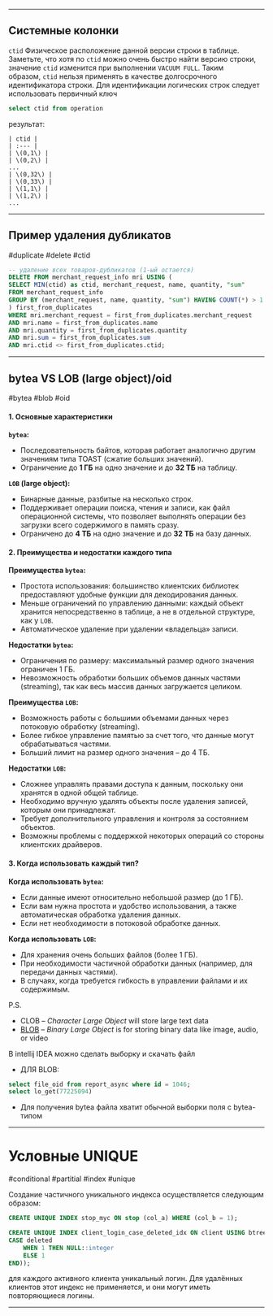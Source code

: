 
---

## Системные колонки

`ctid`
Физическое расположение данной версии строки в таблице. Заметьте, что хотя по `ctid` можно очень быстро найти версию строки, значение `ctid` изменится при выполнении `VACUUM FULL`. Таким образом, `ctid` нельзя применять в качестве долгосрочного идентификатора строки. Для идентификации логических строк следует использовать первичный ключ

```sql
select ctid from operation
```

результат:
```
| ctid |  
| :--- |  
| \(0,1\) |  
| \(0,2\) |  
...
| \(0,32\) |  
| \(0,33\) |  
| \(1,1\) |  
| \(1,2\) |  
...
```

---

## Пример удаления дубликатов
#duplicate #delete #ctid 
```sql
-- удаление всех товаров-дубликатов (1-ый остается)
DELETE FROM merchant_request_info mri USING (
SELECT MIN(ctid) as ctid, merchant_request, name, quantity, "sum"
FROM merchant_request_info
GROUP BY (merchant_request, name, quantity, "sum") HAVING COUNT(*) > 1
) first_from_duplicates
WHERE mri.merchant_request = first_from_duplicates.merchant_request
AND mri.name = first_from_duplicates.name
AND mri.quantity = first_from_duplicates.quantity
AND mri.sum = first_from_duplicates.sum
AND mri.ctid <> first_from_duplicates.ctid;
```


----
## bytea VS LOB (large object)/oid
#bytea #blob #oid

#### 1. Основные характеристики

**`bytea`:**

- Последовательность байтов, которая работает аналогично другим значениям типа TOAST (сжатие больших значений).
- Ограничение до **1 ГБ** на одно значение и до **32 ТБ** на таблицу.

**`LOB` (large object):**

- Бинарные данные, разбитые на несколько строк.
- Поддерживает операции поиска, чтения и записи, как файл операционной системы, что позволяет выполнять операции без загрузки всего содержимого в память сразу.
- Ограничено до **4 ТБ** на одно значение и до **32 ТБ** на базу данных.
#### 2. Преимущества и недостатки каждого типа

**Преимущества `bytea`:**

- Простота использования: большинство клиентских библиотек предоставляют удобные функции для декодирования данных.
- Меньше ограничений по управлению данными: каждый объект хранится непосредственно в таблице, а не в отдельной структуре, как у `LOB`.
- Автоматическое удаление при удалении «владельца» записи.

**Недостатки `bytea`:**

- Ограничения по размеру: максимальный размер одного значения ограничен 1 ГБ.
- Невозможность обработки больших объемов данных частями (streaming), так как весь массив данных загружается целиком.

**Преимущества `LOB`:**

- Возможность работы с большими объемами данных через потоковую обработку (streaming).
- Более гибкое управление памятью за счет того, что данные могут обрабатываться частями.
- Больший лимит на размер одного значения – до 4 ТБ.

**Недостатки `LOB`:**

- Сложнее управлять правами доступа к данным, поскольку они хранятся в одной общей таблице.
- Необходимо вручную удалять объекты после удаления записей, которым они принадлежат.
- Требует дополнительного управления и контроля за состоянием объектов.
- Возможны проблемы с поддержкой некоторых операций со стороны клиентских драйверов.

#### 3. Когда использовать каждый тип?

**Когда использовать `bytea`:**

- Если данные имеют относительно небольшой размер (до 1 ГБ).
- Если вам нужна простота и удобство использования, а также автоматическая обработка удаления данных.
- Если нет необходимости в потоковой обработке данных.

**Когда использовать `LOB`:**

- Для хранения очень больших файлов (более 1 ГБ).
- При необходимости частичной обработки данных (например, для передачи данных частями).
- В случаях, когда требуется гибкость в управлении файлами и их содержимым.

P.S.
- CLOB – _Character Large Object_ will store large text data
- [BLOB](https://www.baeldung.com/cs/blob-storage) – _Binary Large Object_ is for storing binary data like image, audio, or video

В intellij IDEA можно сделать выборку и скачать файл
-  ДЛЯ BLOB:

```sql
select file_oid from report_async where id = 1046;  
select lo_get(77225094)
```

- Для получения bytea файла хватит обычной выборки поля c bytea-типом

---

# Условные UNIQUE
#conditional #partitial #index #unique

Создание частичного уникального индекса осуществляется следующим образом:

```sql
CREATE UNIQUE INDEX stop_myc ON stop (col_a) WHERE (col_b = 1);
```

```sql
CREATE UNIQUE INDEX client_login_case_deleted_idx ON client USING btree (login, (  
CASE deleted  
    WHEN 1 THEN NULL::integer  
    ELSE 1  
END));
```
для каждого активного клиента уникальный логин. Для удалённых клиентов этот индекс не применяется, и они могут иметь повторяющиеся логины.

---
